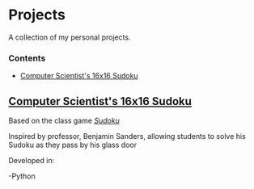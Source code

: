# Projects
A collection of my personal projects. 

### Contents 
- [Computer Scientist's 16x16 Sudoku](https://.github.com)

## [Computer Scientist's 16x16 Sudoku](https://.github.com)

Based on the class game [*Sudoku*](https://en.wikipedia.org/wiki/Sudoku)

Inspired by professor, Benjamin Sanders, allowing students to solve his Sudoku as they pass by his glass door

Developed in:

-Python
